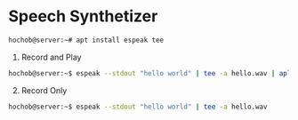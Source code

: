 # Speech Synthetizer

```sh
hochob@server:~# apt install espeak tee
```

1. Record and Play

```sh
hochob@server:~$ espeak --stdout "hello world" | tee -a hello.wav | aplay -
```

2. Record Only

```sh
hochob@server:~$ espeak --stdout "hello world" | tee -a hello.wav
```